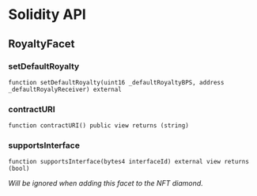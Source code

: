 # Solidity API

## RoyaltyFacet

### setDefaultRoyalty

```solidity
function setDefaultRoyalty(uint16 _defaultRoyaltyBPS, address _defaultRoyalyReceiver) external
```

### contractURI

```solidity
function contractURI() public view returns (string)
```

### supportsInterface

```solidity
function supportsInterface(bytes4 interfaceId) external view returns (bool)
```

_Will be ignored when adding this facet to the NFT diamond._

